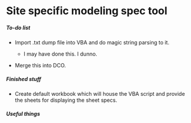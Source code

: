 # Site specific modeling spec tool

##### To-do list

* Import .txt dump file into VBA and do magic string parsing to it.
	* I may have done this. I dunno.

* Merge this into DCO.

##### Finished stuff

* Create default workbook which will house the VBA script and provide the sheets for displaying the sheet specs.

##### Useful things



